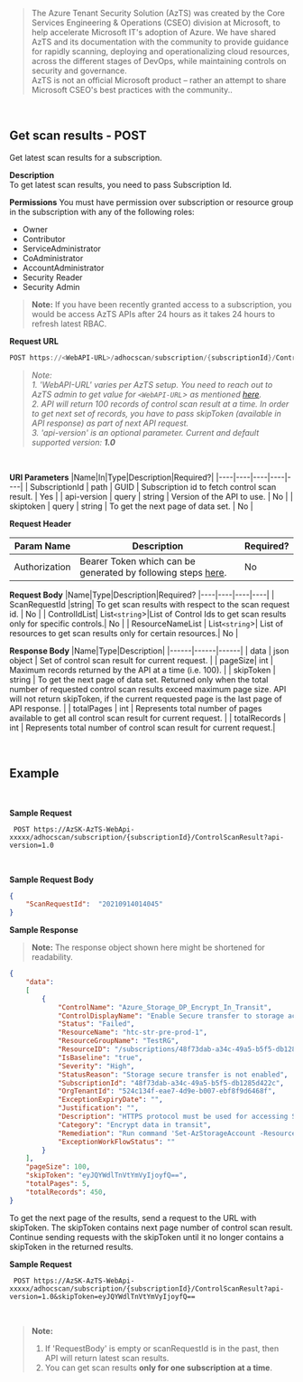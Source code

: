 > The Azure Tenant Security Solution (AzTS) was created by the Core Services Engineering & Operations (CSEO) division at Microsoft, to help accelerate Microsoft IT's adoption of Azure. We have shared AzTS and its documentation with the community to provide guidance for rapidly scanning, deploying and operationalizing cloud resources, across the different stages of DevOps, while maintaining controls on security and governance.
<br>AzTS is not an official Microsoft product – rather an attempt to share Microsoft CSEO's best practices with the community..

<br>

## **Get scan results - POST**

Get latest scan results for a subscription.

**Description**
<br/>
To get latest scan results, you need to pass Subscription Id. 

**Permissions**
You must have permission over subscription or resource group in the subscription with any of the following roles:
- Owner
- Contributor
- ServiceAdministrator
- CoAdministrator
- AccountAdministrator
- Security Reader
- Security Admin
> **Note:** If you have been recently granted access to a subscription, you would be access AzTS APIs after 24 hours as it takes 24 hours to refresh latest RBAC.

**Request URL**

``` PowerShell
POST https://<WebAPI-URL>/adhocscan/subscription/{subscriptionId}/ControlScanResult?api-version=1.0
```
> _Note:_<br/>
> _1. 'WebAPI-URL' varies per AzTS setup. You need to reach out to AzTS admin to get value for `<WebAPI-URL`> as mentioned [here](../README.md#setup-for-azts-admin-only)._<br/>
> _2. API will return 100 records of control scan result at a time. In order to get next set of records, you have to pass skipToken (available in API response) as part of next API request._<br/>
> _3. 'api-version' is an optional parameter. Current and default supported version: **1.0**_

<br/>

**URI Parameters**
|Name|In|Type|Description|Required?|
|----|----|----|----|----|
| SubscriptionId | path | GUID | Subscription id to fetch control scan result. | Yes |
| api-version | query | string | Version of the API to use. | No |
| skiptoken | query | string | To get the next page of data set. | No |

**Request Header**

|Param Name|Description|Required?
|----|----|----|
| Authorization| Bearer Token which can be generated by following steps [here](../Authentication%20flow%20for%20AzTS%20REST%20APIs.md#authentication-flow-for-azts-rest-apis). | No|

**Request Body**
|Name|Type|Description|Required?
|----|----|----|----|
| ScanRequestId |string| To get scan results with respect to the scan request id. | No |
| ControlIdList| List`<string`>|List of Control Ids to get scan results only for specific controls.| No |
| ResourceNameList | List`<string`>| List of resources to get scan results only for certain resources.| No |

**Response Body**
|Name|Type|Description|
|------|------|------|
| data | json object | Set of control scan result for current request. |
| pageSize| int | Maximum records returned by the API at a time (i.e. 100). |
| skipToken | string | To get the next page of data set. Returned only when the total number of requested control scan results exceed maximum page size. API will not return skipToken, if the current requested page is the last page of API response. |
| totalPages | int | Represents total number of pages available to get all control scan result for current request. |
| totalRecords | int | Represents total number of control scan result for current request.|

<br/>

## **Example** 
<br/>

**Sample Request**

``` 
 POST https://AzSK-AzTS-WebApi-xxxxx/adhocscan/subscription/{subscriptionId}/ControlScanResult?api-version=1.0
```
<br/> 

**Sample Request Body**

```JSON
{
    "ScanRequestId":  "20210914014045"
}
```

**Sample Response**
> **Note:** The response object shown here might be shortened for readability.

``` JSON
{
    "data":
    [
        {
            "ControlName": "Azure_Storage_DP_Encrypt_In_Transit",
            "ControlDisplayName": "Enable Secure transfer to storage accounts",
            "Status": "Failed",
            "ResourceName": "htc-str-pre-prod-1",
            "ResourceGroupName": "TestRG",
            "ResourceID": "/subscriptions/48f73dab-a34c-49a5-b5f5-db1285d422c/resourceGroups/HTCRG/providers/Microsoft.Storage/storageAccounts/htc-str-pre-prod-1",
            "IsBaseline": "true",
            "Severity": "High",
            "StatusReason": "Storage secure transfer is not enabled",
            "SubscriptionId": "48f73dab-a34c-49a5-b5f5-db1285d422c",
            "OrgTenantId": "524c134f-eae7-4d9e-b007-ebf8f9d6468f",
            "ExceptionExpiryDate": "",
            "Justification": "",
            "Description": "HTTPS protocol must be used for accessing Storage Account resources",
            "Category": "Encrypt data in transit",
            "Remediation": "Run command 'Set-AzStorageAccount -ResourceGroupName <RGName> -Name <StorageAccountName> -EnableHttpsTrafficOnly `$true'. Run 'Get-Help Set-AzStorageAccount -full' for more help.",
            "ExceptionWorkFlowStatus": ""
        }
    ],
    "pageSize": 100,
    "skipToken": "eyJQYWdlTnVtYmVyIjoyfQ==",
    "totalPages": 5,
    "totalRecords": 450,    
}
```

To get the next page of the results, send a request to the URL with skipToken. The skipToken contains next page number of control scan result. Continue sending requests with the skipToken until it no longer contains a skipToken in the returned results.

**Sample Request**

``` 
 POST https://AzSK-AzTS-WebApi-xxxxx/adhocscan/subscription/{subscriptionId}/ControlScanResult?api-version=1.0&skipToken=eyJQYWdlTnVtYmVyIjoyfQ==
```
<br/> 

> **Note:**
> 1. If 'RequestBody' is empty or scanRequestId is in the past, then API will return latest scan results.
> 2. You can get scan results <b>only for one subscription at a time</b>.    
